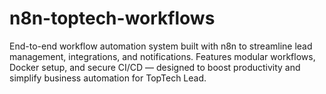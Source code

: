 # n8n-toptech-workflows
End-to-end workflow automation system built with n8n to streamline lead management, integrations, and notifications. Features modular workflows, Docker setup, and secure CI/CD — designed to boost productivity and simplify business automation for TopTech Lead.
